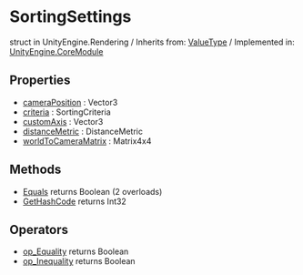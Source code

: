 # SortingSettings
struct in UnityEngine.Rendering
 / Inherits from: <a href="https://docs.unity3d.com/6000.0/Documentation/ScriptReference/ValueType.html">ValueType</a> / Implemented in: <a href="https://docs.unity3d.com/6000.0/Documentation/ScriptReference/UnityEngine.CoreModule.html">UnityEngine.CoreModule</a>
## Properties
- <a href="https://docs.unity3d.com/6000.0/Documentation/ScriptReference/SortingSettings-cameraPosition.html">cameraPosition</a> : Vector3
- <a href="https://docs.unity3d.com/6000.0/Documentation/ScriptReference/SortingSettings-criteria.html">criteria</a> : SortingCriteria
- <a href="https://docs.unity3d.com/6000.0/Documentation/ScriptReference/SortingSettings-customAxis.html">customAxis</a> : Vector3
- <a href="https://docs.unity3d.com/6000.0/Documentation/ScriptReference/SortingSettings-distanceMetric.html">distanceMetric</a> : DistanceMetric
- <a href="https://docs.unity3d.com/6000.0/Documentation/ScriptReference/SortingSettings-worldToCameraMatrix.html">worldToCameraMatrix</a> : Matrix4x4
## Methods
- <a href="https://docs.unity3d.com/6000.0/Documentation/ScriptReference/SortingSettings.Equals.html">Equals</a> returns Boolean (2 overloads)
- <a href="https://docs.unity3d.com/6000.0/Documentation/ScriptReference/SortingSettings.GetHashCode.html">GetHashCode</a> returns Int32
## Operators
- <a href="https://docs.unity3d.com/6000.0/Documentation/ScriptReference/SortingSettings.op_Equality.html">op_Equality</a> returns Boolean
- <a href="https://docs.unity3d.com/6000.0/Documentation/ScriptReference/SortingSettings.op_Inequality.html">op_Inequality</a> returns Boolean
